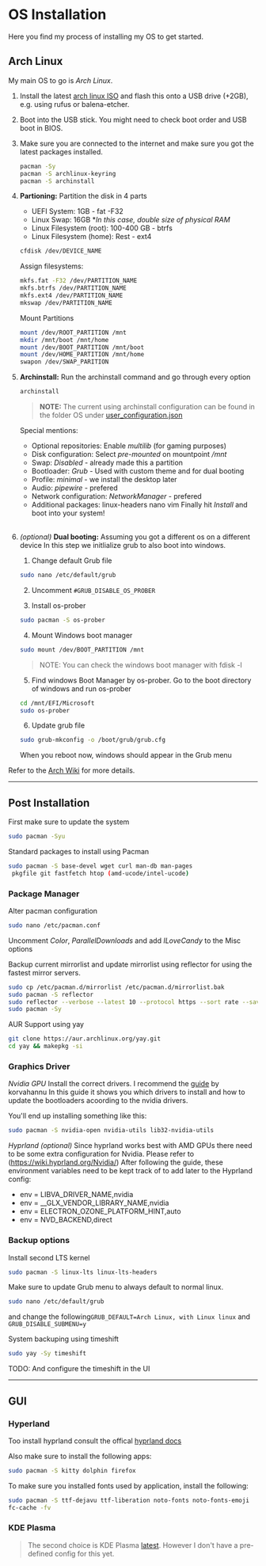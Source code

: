 # OS Installation
Here you find my process of installing my OS to get started.

## Arch Linux
My main OS to go is *Arch Linux*. 

1. Install the latest [arch linux ISO](https://archlinux.org/download/) and flash this onto a USB drive (+2GB), e.g. using rufus or balena-etcher.

2. Boot into the USB stick. You might need to check boot order and USB boot in BIOS.

3. Make sure you are connected to the internet and make sure you got the latest packages installed.
    ```sh
    pacman -Sy
    pacman -S archlinux-keyring
    pacman -S archinstall
    ```


4. **Partioning:** Partition the disk in 4 parts
    - UEFI System: 1GB - fat -F32
    - Linux Swap: 16GB **In this case, double size of physical RAM*
    - Linux Filesystem (root): 100-400 GB - btrfs
    - Linux Filesystem (home): Rest - ext4
    ```sh
    cfdisk /dev/DEVICE_NAME
    ```

    Assign filesystems:
    ```sh
    mkfs.fat -F32 /dev/PARTITION_NAME
    mkfs.btrfs /dev/PARTITION_NAME
    mkfs.ext4 /dev/PARTITION_NAME
    mkswap /dev/PARTITION_NAME
    ```

    Mount Partitions
    ```sh
    mount /dev/ROOT_PARTITION /mnt
    mkdir /mnt/boot /mnt/home
    mount /dev/BOOT_PARTITION /mnt/boot
    mount /dev/HOME_PARTITION /mnt/home
    swapon /dev/SWAP_PARITION
    ```


5. **Archinstall:** Run the archinstall command and go through every option
    ```sh
    archinstall
    ```

    > **NOTE:** The current using archinstall configuration can be found in the folder OS under [user_configuration.json](archinstall/user_configuration.json)

    Special mentions:
    * Optional repositories: Enable *multilib* (for gaming purposes)
    * Disk configuration: Select *pre-mounted* on mountpoint */mnt*
    * Swap: *Disabled* - already made this a partition
    * Bootloader: *Grub* - Used with custom theme and for dual booting
    * Profile: *minimal* - we install the desktop later
    * Audio: *pipewire* - prefered
    * Network configuration: *NetworkManager* - prefered<br>
    * Additional packages: linux-headers nano vim
    Finally hit *Install* and boot into your system!
    <br>
6. *(optional)* **Dual booting:** Assuming you got a different os on a different device
    In this step we initlialize grub to also boot into windows.

    1. Change default Grub file
    ```sh
    sudo nano /etc/default/grub
    ```
    2. Uncomment `#GRUB_DISABLE_OS_PROBER`

    3. Install os-prober
    ```sh
    sudo pacman -S os-prober
    ```

    4. Mount Windows boot manager
    ```sh
    sudo mount /dev/BOOT_PARTITION /mnt
    ```
    > NOTE: You can check the windows boot manager with fdisk -l

    5. Find windows Boot Manager by os-prober.
    Go to the boot directory of windows and run os-prober
    ```sh
    cd /mnt/EFI/Microsoft
    sudo os-prober
    ```

    6. Update grub file
    ```sh
    sudo grub-mkconfig -o /boot/grub/grub.cfg
    ```

    When you reboot now, windows should appear in the Grub menu

Refer to the [Arch Wiki](https://wiki.archlinux.org/title/Archinstall) for more details.

---
## Post Installation

First make sure to update the system
```sh
sudo pacman -Syu
```

Standard packages to install using Pacman
```sh
sudo pacman -S base-devel wget curl man-db man-pages
 pkgfile git fastfetch htop (amd-ucode/intel-ucode) 
```

### Package Manager
Alter pacman configuration
```sh
sudo nano /etc/pacman.conf
```
Uncomment *Color*, *ParallelDownloads* and add *ILoveCandy* to the Misc options

Backup current mirrorlist and update mirrorlist using reflector for using the fastest mirror servers.
```sh
sudo cp /etc/pacman.d/mirrorlist /etc/pacman.d/mirrorlist.bak
sudo pacman -S reflector
sudo reflector --verbose --latest 10 --protocol https --sort rate --save /etc/pacman.d/mirrorlist
sudo pacman -Sy
```

AUR Support using yay
```sh
git clone https://aur.archlinux.org/yay.git
cd yay && makepkg -si
```

### Graphics Driver  
*Nvidia GPU*
Install the correct drivers.
I recommend the [guide](https://github.com/korvahannu/arch-nvidia-drivers-installation-guide) by korvahannu
In this guide it shows you which drivers to install and how to update the bootloaders acoording to the nvidia drivers.

You'll end up installing something like this:
```sh
sudo pacman -S nvidia-open nvidia-utils lib32-nvidia-utils
```

*Hyprland (optional)*
Since hyprland works best with AMD GPUs there need to be some extra configuration for Nvidia. Please refer to (https://wiki.hyprland.org/Nvidia/)
After following the guide, these environment variables need to be kept track of to add later to the Hyprland config:
* env = LIBVA_DRIVER_NAME,nvidia
* env = __GLX_VENDOR_LIBRARY_NAME,nvidia
* env = ELECTRON_OZONE_PLATFORM_HINT,auto
* env = NVD_BACKEND,direct

### Backup options  
Install second LTS kernel
```sh
sudo pacman -S linux-lts linux-lts-headers
```
Make sure to update Grub menu to always default to normal linux.
```sh
sudo nano /etc/default/grub
```
and change the following`GRUB_DEFAULT=Arch Linux, with Linux linux` and `GRUB_DISABLE_SUBMENU=y`

System backuping using timeshift
```sh
sudo yay -Sy timeshift
```
TODO: And configure the timeshift in the UI

---
## GUI
### Hyperland
Too install hyprland consult the offical [hyprland docs](https://wiki.hyprland.org/Getting-Started/)

Also make sure to install the following apps:
```sh
sudo pacman -S kitty dolphin firefox
```

To make sure you installed fonts used by application, install the following:
```sh
sudo pacman -S ttf-dejavu ttf-liberation noto-fonts noto-fonts-emoji
fc-cache -fv
```

### KDE Plasma
> The second choice is KDE Plasma [latest](https://kde.org/download/). However I don't have a pre-defined config for this yet.
